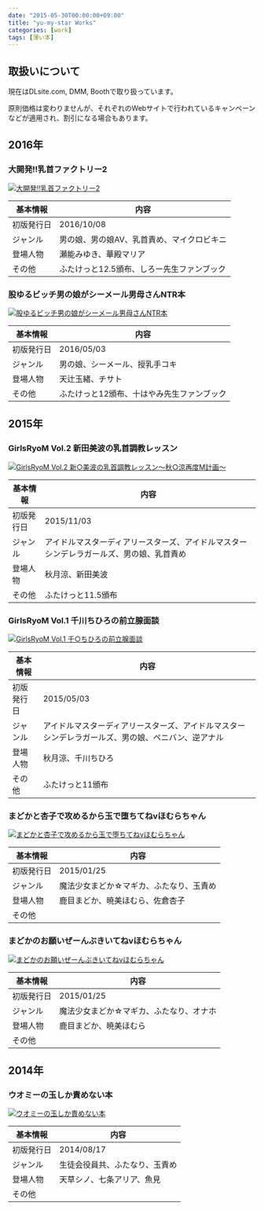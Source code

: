 ```yaml
---
date: "2015-05-30T00:00:00+09:00"
title: "yu-my-star Works"
categories: [work]
tags: [薄い本]
---
```


## 取扱いについて

現在はDLsite.com, DMM, Boothで取り扱っています。

原則価格は変わりませんが、それぞれのWebサイトで行われているキャンペーンなどが適用され、割引になる場合もあります。

## 2016年

### 大開発!!乳首ファクトリー2

<a href="http://www.dlsite.com/maniax/dlaf/=/link/work/aid/yumystar/id/RJ186676.html" target="_blank"><img itemprop="image" src="//img.dlsite.jp/modpub/images2/work/doujin/RJ187000/RJ186676_img_main.jpg" alt="大開発!!乳首ファクトリー2" title="大開発!!乳首ファクトリー2" border="0" class="target_type" /></a>

基本情報  |内容
----------|----------
初版発行日|2016/10/08
ジャンル  |男の娘、男の娘AV、乳首責め、マイクロビキニ
登場人物  |瀬能みゆき、華殿マリア
その他    |ふたけっと12.5頒布、しろー先生ファンブック

### 股ゆるビッチ男の娘がシーメール男母さんNTR本

<a href="http://www.dlsite.com/maniax/dlaf/=/link/work/aid/yumystar/id/RJ176568.html" target="_blank"><img itemprop="image" src="//img.dlsite.jp/modpub/images2/work/doujin/RJ177000/RJ176568_img_main.jpg" alt="股ゆるビッチ男の娘がシーメール男母さんNTR本" title="股ゆるビッチ男の娘がシーメール男母さんNTR本" border="0" class="target_type" /></a>

基本情報  |内容
----------|----------
初版発行日|2016/05/03
ジャンル  |男の娘、シーメール、授乳手コキ
登場人物  |天辻玉緒、チサト
その他    |ふたけっと12頒布、十はやみ先生ファンブック

## 2015年

### GirlsRyoM Vol.2 新田美波の乳首調教レッスン

<a href="http://www.dlsite.com/maniax/dlaf/=/link/work/aid/yumystar/id/RJ166036.html" target="_blank"><img itemprop="image" src="//img.dlsite.jp/modpub/images2/work/doujin/RJ167000/RJ166036_img_main.jpg" alt="GirlsRyoM Vol.2 新○美波の乳首調教レッスン〜秋○涼再度M計画〜" title="GirlsRyoM Vol.2 新○美波の乳首調教レッスン〜秋○涼再度M計画〜" border="0" class="target_type" /></a>

基本情報  |内容
----------|----------
初版発行日|2015/11/03
ジャンル  |アイドルマスターディアリースターズ、アイドルマスターシンデレラガールズ、男の娘、乳首責め
登場人物  |秋月涼、新田美波
その他    |ふたけっと11.5頒布

### GirlsRyoM Vol.1 千川ちひろの前立腺面談

<a href="http://www.dlsite.com/maniax/dlaf/=/link/work/aid/yumystar/id/RJ154849.html" target="_blank"><img itemprop="image" src="//img.dlsite.jp/modpub/images2/work/doujin/RJ155000/RJ154849_img_main.jpg" alt="GirlsRyoM Vol.1 千○ちひろの前立腺面談" title="GirlsRyoM Vol.1 千○ちひろの前立腺面談" border="0" class="target_type" /></a>

基本情報  |内容
----------|----------
初版発行日|2015/05/03
ジャンル  |アイドルマスターディアリースターズ、アイドルマスターシンデレラガールズ、男の娘、ペニバン、逆アナル
登場人物  |秋月涼、千川ちひろ
その他    |ふたけっと11頒布

### まどかと杏子で攻めるから玉で堕ちてねvほむらちゃん

<a href="http://www.dlsite.com/maniax/dlaf/=/link/work/aid/yumystar/id/RJ154848.html" target="_blank"><img itemprop="image" src="//img.dlsite.jp/modpub/images2/work/doujin/RJ155000/RJ154848_img_main.jpg" alt="まどかと杏子で攻めるから玉で堕ちてねvほむらちゃん" title="まどかと杏子で攻めるから玉で堕ちてねvほむらちゃん" border="0" class="target_type" /></a>

基本情報  |内容
----------|----------
初版発行日|2015/01/25
ジャンル  |魔法少女まどか☆マギカ、ふたなり、玉責め
登場人物  |鹿目まどか、暁美ほむら、佐倉杏子
その他    |

### まどかのお願いぜーんぶきいてねvほむらちゃん

<a href="http://www.dlsite.com/maniax/dlaf/=/link/work/aid/yumystar/id/RJ154847.html" target="_blank"><img itemprop="image" src="//img.dlsite.jp/modpub/images2/work/doujin/RJ155000/RJ154847_img_main.jpg" alt="まどかのお願いぜーんぶきいてねvほむらちゃん" title="まどかのお願いぜーんぶきいてねvほむらちゃん" border="0" class="target_type" /></a>

基本情報  |内容
----------|----------
初版発行日|2015/01/25
ジャンル  |魔法少女まどか☆マギカ、ふたなり、オナホ
登場人物  |鹿目まどか、暁美ほむら
その他    |

## 2014年

### ウオミーの玉しか責めない本

<a href="http://www.dlsite.com/maniax/dlaf/=/link/work/aid/yumystar/id/RJ139781.html" target="_blank"><img itemprop="image" src="//img.dlsite.jp/modpub/images2/work/doujin/RJ140000/RJ139781_img_main.jpg" alt="ウオミーの玉しか責めない本" title="ウオミーの玉しか責めない本" border="0" class="target_type" /></a>

基本情報  |内容
----------|----------
初版発行日|2014/08/17
ジャンル  |生徒会役員共、ふたなり、玉責め
登場人物  |天草シノ、七条アリア、魚見
その他    |

